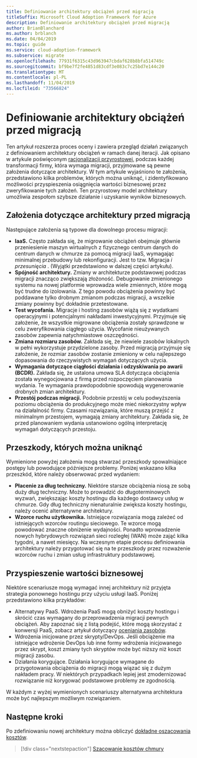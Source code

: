 ```yaml
---
title: Definiowanie architektury obciążeń przed migracją
titleSuffix: Microsoft Cloud Adoption Framework for Azure
description: Definiowanie architektury obciążeń przed migracją
author: BrianBlanchard
ms.author: brblanch
ms.date: 04/04/2019
ms.topic: guide
ms.service: cloud-adoption-framework
ms.subservice: migrate
ms.openlocfilehash: 77931f6315c43d963947cbdaf628b8bfa514749c
ms.sourcegitcommit: bf9be7f2fe4851d83cdf3e083c7c25bd7e144c20
ms.translationtype: MT
ms.contentlocale: pl-PL
ms.lasthandoff: 11/04/2019
ms.locfileid: "73566824"
---
```

# <a name="architect-workloads-prior-to-migration"></a>Definiowanie architektury obciążeń przed migracją

Ten artykuł rozszerza proces oceny i zawiera przegląd działań związanych z definiowaniem architektury obciążeń w ramach danej iteracji. Jak opisano w artykule poświęconym [racjonalizacji przyrostowej](../../../digital-estate/rationalize.md), podczas każdej transformacji firmy, która wymaga migracji, przyjmowane są pewne założenia dotyczące architektury. W tym artykule wyjaśniono te założenia, przedstawiono kilka problemów, których można uniknąć, i zidentyfikowano możliwości przyspieszenia osiągnięcia wartości biznesowej przez zweryfikowanie tych założeń. Ten przyrostowy model architektury umożliwia zespołom szybsze działanie i uzyskanie wyników biznesowych.

## <a name="architecture-assumptions-prior-to-migration"></a>Założenia dotyczące architektury przed migracją

Następujące założenia są typowe dla dowolnego procesu migracji:

- **IaaS.** Często zakłada się, że migrowanie obciążeń obejmuje głównie przeniesienie maszyn wirtualnych z fizycznego centrum danych do centrum danych w chmurze za pomocą migracji IaaS, wymagając minimalnej przebudowy lub rekonfiguracji. Jest to tzw. Migracja _i przesunięcia_ . (Wyjątki przedstawiono w dalszej części artykułu).
- **Spójność architektury.** Zmiany w architekturze podstawowej podczas migracji znacząco zwiększają złożoność. Debugowanie zmienionego systemu na nowej platformie wprowadza wiele zmiennych, które mogą być trudne do izolowania. Z tego powodu obciążenia powinny być poddawane tylko drobnym zmianom podczas migracji, a wszelkie zmiany powinny być dokładnie przetestowane.
- **Test wycofania.** Migracje i hosting zasobów wiążą się z wydatkami operacyjnymi i potencjalnymi nakładami inwestycyjnymi. Przyjmuje się założenie, że wszystkie migrowane obciążenia zostały sprawdzone w celu zweryfikowania ciągłego użycia. Wycofanie nieużywanych zasobów zapewnia natychmiastowe oszczędności.
- **Zmiana rozmiaru zasobów.** Zakłada się, że niewiele zasobów lokalnych w pełni wykorzystuje przydzielone zasoby. Przed migracją przyjmuje się założenie, że rozmiar zasobów zostanie zmieniony w celu najlepszego dopasowania do rzeczywistych wymagań dotyczących użycia.
- **Wymagania dotyczące ciągłości działania i odzyskiwania po awarii (BCDR).** Zakłada się, że ustalona umowa SLA dotycząca obciążenia została wynegocjowana z firmą przed rozpoczęciem planowania wydania. Te wymagania prawdopodobnie spowodują wygenerowanie drobnych zmian architektury.
- **Przestój podczas migracji.** Podobnie przestój w celu podwyższenia poziomu obciążenia do produkcyjnego może mieć niekorzystny wpływ na działalność firmy. Czasami rozwiązania, które muszą przejść z minimalnym przestojem, wymagają zmiany architektury. Zakłada się, że przed planowaniem wydania ustanowiono ogólną interpretację wymagań dotyczących przestoju.

## <a name="roadblocks-that-can-be-avoided"></a>Przeszkody, których można uniknąć

Wymienione powyżej założenia mogą stwarzać przeszkody spowalniające postępy lub powodujące późniejsze problemy. Poniżej wskazano kilka przeszkód, które należy obserwować przed wydaniem:

- **Płacenie za dług techniczny.** Niektóre starsze obciążenia niosą ze sobą duży dług techniczny. Może to prowadzić do długoterminowych wyzwań, zwiększając koszty hostingu dla każdego dostawcy usług w chmurze. Gdy dług techniczny nienaturalnie zwiększa koszty hostingu, należy ocenić alternatywne architektury.
- **Wzorce ruchu użytkownika.** Istniejące rozwiązania mogą zależeć od istniejących wzorców routingu sieciowego. Te wzorce mogą powodować znaczne obniżenie wydajności. Ponadto wprowadzenie nowych hybrydowych rozwiązań sieci rozległej (WAN) może zająć kilka tygodni, a nawet miesięcy. Na wczesnym etapie procesu definiowania architektury należy przygotować się na te przeszkody przez rozważenie wzorców ruchu i zmian usług infrastruktury podstawowej.

## <a name="accelerate-business-value"></a>Przyspieszenie wartości biznesowej

Niektóre scenariusze mogą wymagać innej architektury niż przyjęta strategia ponownego hostingu przy użyciu usługi IaaS. Poniżej przedstawiono kilka przykładów:

- Alternatywy PaaS. Wdrożenia PaaS mogą obniżyć koszty hostingu i skrócić czas wymagany do przeprowadzenia migracji pewnych obciążeń. Aby zapoznać się z listą podejść, które mogą skorzystać z konwersji PaaS, zobacz artykuł dotyczący [oceniania zasobów](./evaluate.md).
- Wdrożenia inicjowane przez skrypty/DevOps. Jeśli obciążenie ma istniejące wdrożenie DevOps lub inne formy wdrożenia inicjowanego przez skrypt, koszt zmiany tych skryptów może być niższy niż koszt migracji zasobu.
- Działania korygujące. Działania korygujące wymagane do przygotowania obciążenia do migracji mogą wiązać się z dużym nakładem pracy. W niektórych przypadkach lepiej jest zmodernizować rozwiązanie niż korygować podstawowe problemy ze zgodnością.

W każdym z wyżej wymienionych scenariuszy alternatywna architektura może być najlepszym możliwym rozwiązaniem.

## <a name="next-steps"></a>Następne kroki

Po zdefiniowaniu nowej architektury można obliczyć [dokładne oszacowania kosztów](./estimate.md).

> [!div class="nextstepaction"]
> [Szacowanie kosztów chmury](./estimate.md)
